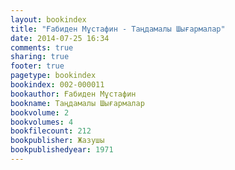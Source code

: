 ```yaml
---
layout: bookindex
title: "Ғабиден Мұстафин - Таңдамалы Шығармалар"
date: 2014-07-25 16:34
comments: true
sharing: true
footer: true
pagetype: bookindex
bookindex: 002-000011
bookauthor: Ғабиден Мұстафин
bookname: Таңдамалы Шығармалар
bookvolume: 2
bookvolumes: 4
bookfilecount: 212
bookpublisher: Жазушы
bookpublishedyear: 1971
---
```

